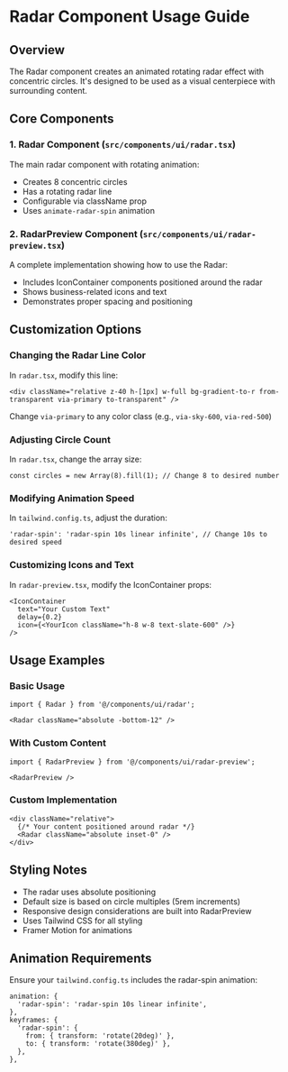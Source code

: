 
# Radar Component Usage Guide

## Overview
The Radar component creates an animated rotating radar effect with concentric circles. It's designed to be used as a visual centerpiece with surrounding content.

## Core Components

### 1. Radar Component (`src/components/ui/radar.tsx`)
The main radar component with rotating animation:
- Creates 8 concentric circles
- Has a rotating radar line
- Configurable via className prop
- Uses `animate-radar-spin` animation

### 2. RadarPreview Component (`src/components/ui/radar-preview.tsx`)
A complete implementation showing how to use the Radar:
- Includes IconContainer components positioned around the radar
- Shows business-related icons and text
- Demonstrates proper spacing and positioning

## Customization Options

### Changing the Radar Line Color
In `radar.tsx`, modify this line:
```tsx
<div className="relative z-40 h-[1px] w-full bg-gradient-to-r from-transparent via-primary to-transparent" />
```
Change `via-primary` to any color class (e.g., `via-sky-600`, `via-red-500`)

### Adjusting Circle Count
In `radar.tsx`, change the array size:
```tsx
const circles = new Array(8).fill(1); // Change 8 to desired number
```

### Modifying Animation Speed
In `tailwind.config.ts`, adjust the duration:
```tsx
'radar-spin': 'radar-spin 10s linear infinite', // Change 10s to desired speed
```

### Customizing Icons and Text
In `radar-preview.tsx`, modify the IconContainer props:
```tsx
<IconContainer
  text="Your Custom Text"
  delay={0.2}
  icon={<YourIcon className="h-8 w-8 text-slate-600" />}
/>
```

## Usage Examples

### Basic Usage
```tsx
import { Radar } from '@/components/ui/radar';

<Radar className="absolute -bottom-12" />
```

### With Custom Content
```tsx
import { RadarPreview } from '@/components/ui/radar-preview';

<RadarPreview />
```

### Custom Implementation
```tsx
<div className="relative">
  {/* Your content positioned around radar */}
  <Radar className="absolute inset-0" />
</div>
```

## Styling Notes
- The radar uses absolute positioning
- Default size is based on circle multiples (5rem increments)
- Responsive design considerations are built into RadarPreview
- Uses Tailwind CSS for all styling
- Framer Motion for animations

## Animation Requirements
Ensure your `tailwind.config.ts` includes the radar-spin animation:
```tsx
animation: {
  'radar-spin': 'radar-spin 10s linear infinite',
},
keyframes: {
  'radar-spin': {
    from: { transform: 'rotate(20deg)' },
    to: { transform: 'rotate(380deg)' },
  },
},
```
